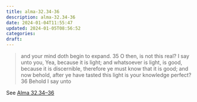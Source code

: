 ```yaml
---
title: alma-32.34-36
description: alma-32.34-36
date: 2024-01-04T11:55:47
updated: 2024-01-05T08:56:52
categories: 
draft:
---
```


> and your mind doth begin to expand.  35 O then, is not this real? I say unto you, Yea, because it is light; and whatsoever is light, is good, because it is discernible, therefore ye must know that it is good; and now behold, after ye have tasted this light is your knowledge perfect?  36 Behold I say unto

See [Alma 32.34–36](https://www.churchofjesuschrist.org/study/scriptures/bofm/alma/32?id=p34-p36&lang=eng#p34)
